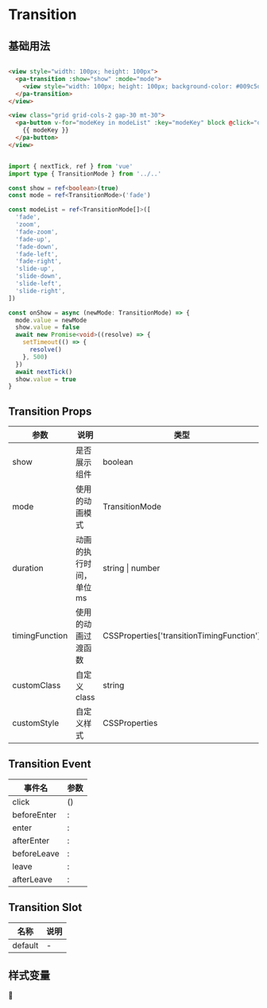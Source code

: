 # Transition

<!--codes start-->

## 基础用法

```html [template]

<view style="width: 100px; height: 100px">
  <pa-transition :show="show" :mode="mode">
    <view style="width: 100px; height: 100px; background-color: #009c5d"></view>
  </pa-transition>
</view>

<view class="grid grid-cols-2 gap-30 mt-30">
  <pa-button v-for="modeKey in modeList" :key="modeKey" block @click="onShow(modeKey)">
    {{ modeKey }}
  </pa-button>
</view>

```
```ts [script]

import { nextTick, ref } from 'vue'
import type { TransitionMode } from '../..'

const show = ref<boolean>(true)
const mode = ref<TransitionMode>('fade')

const modeList = ref<TransitionMode[]>([
  'fade',
  'zoom',
  'fade-zoom',
  'fade-up',
  'fade-down',
  'fade-left',
  'fade-right',
  'slide-up',
  'slide-down',
  'slide-left',
  'slide-right',
])

const onShow = async (newMode: TransitionMode) => {
  mode.value = newMode
  show.value = false
  await new Promise<void>((resolve) => {
    setTimeout(() => {
      resolve()
    }, 500)
  })
  await nextTick()
  show.value = true
}

```

<!--codes end-->

## Transition Props

<!--props start-->

| 参数 | 说明 | 类型 | 默认值 |
| --- | ----- | --- | --- |
| show | 是否展示组件 | boolean | - |
| mode | 使用的动画模式 | TransitionMode |  'fade' |
| duration | 动画的执行时间，单位ms | string \| number |  300 |
| timingFunction | 使用的动画过渡函数 | CSSProperties['transitionTimingFunction'] |  'ease-out' |
| customClass | 自定义class | string | - |
| customStyle | 自定义样式 | CSSProperties | - |

<!--props end-->

## Transition Event

<!--event start-->

| 事件名 | 参数 |
| --- | --- |
| click | ()  |
| beforeEnter | : |
| enter | : |
| afterEnter | : |
| beforeLeave | : |
| leave | : |
| afterLeave | : |

<!--event end-->

## Transition Slot

<!--slot start-->

| 名称 | 说明 |
| --- | --- |
| default | - |

<!--slot end-->

## 样式变量

<!--cssVar start-->

:see_no_evil:

<!--cssVar end-->

